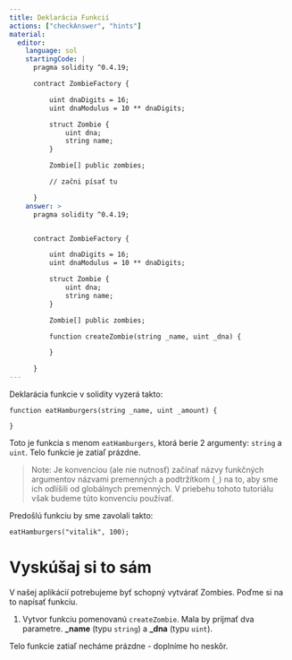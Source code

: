 ```yaml
---
title: Deklarácia Funkcií
actions: ["checkAnswer", "hints"]
material:
  editor:
    language: sol
    startingCode: |
      pragma solidity ^0.4.19;

      contract ZombieFactory {

          uint dnaDigits = 16;
          uint dnaModulus = 10 ** dnaDigits;

          struct Zombie {
              uint dna;
              string name;
          }

          Zombie[] public zombies;

          // začni písať tu

      }
    answer: >
      pragma solidity ^0.4.19;


      contract ZombieFactory {

          uint dnaDigits = 16;
          uint dnaModulus = 10 ** dnaDigits;

          struct Zombie {
              uint dna;
              string name;
          }

          Zombie[] public zombies;

          function createZombie(string _name, uint _dna) {

          }

      }
---
```


Deklarácia funkcie v solidity vyzerá takto:

```
function eatHamburgers(string _name, uint _amount) {

}
```

Toto je funkcia s menom `eatHamburgers`, ktorá berie 2 argumenty: `string` a
`uint`. Telo funkcie je zatiaľ prázdne.

> Note: Je konvenciou (ale nie nutnosť) začínať názvy funkčných argumentov
> názvami premenných a podtržítkom (`_`) na to, aby sme ich odlíšili od
> globálnych premenných. V priebehu tohoto tutoriálu však budeme túto konvenciu
> používať.

Predošlú funkciu by sme zavolali takto:

```
eatHamburgers("vitalik", 100);
```

# Vyskúšaj si to sám

V našej aplikácií potrebujeme byť schopný vytvárať Zombies. Poďme si na to
napísať funkciu.

1. Vytvor funkciu pomenovanú `createZombie`. Mala by príjmať dva parametre.
   **\_name** (typu `string`) a **\_dna** (typu `uint`).

Telo funkcie zatiaľ necháme prázdne - doplníme ho neskôr.
